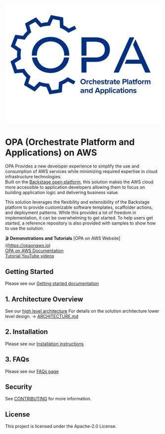 <img src="./docs/images/opa-logo.png"
     alt="OPA on AWS"
     style="margin-right: 10px;max-height: 400px; " />
# OPA (Orchestrate Platform and Applications) on AWS

OPA Provides a new developer experience to simplify the use and consumption of AWS services while minimizing required expertise in cloud infrastructure technologies.  
Built on the [Backstage open platform](https://backstage.io), this solution makes the AWS cloud more accessible to application developers allowing them to focus on building application logic and delivering business value.

This solution leverages the flexibility and extensibility of the Backstage platform to provide customizable software templates, scaffolder actions, and deployment patterns. While this provides a lot of freedom in implementation, it can be overwhelming to get started.  To help users get started, a reference repository is also provided with samples to show how to use the solution.

:clapper: **Demonstrations and Tutorials** 
[OPA on AWS Website]((https://opaonaws.io) <br/>
[OPA on AWS Documentation](https://opaonaws.io/docs/intro) <br/>
[Tutorial YouTube videos](https://www.youtube.com/playlist?list=PLhr1KZpdzukcf5e7vYOVkpw4h-rzy7Pn3)

## Getting Started
Please see our [Getting started documentation](https://opaonaws.io/docs/getting-started/deploy-the-platform)

## 1. Architecture Overview
See our [high level architecture](https://opaonaws.io/docs/techdocs/architecture)
For details on the solution architecture lower level design. ->  [ARCHITECTURE.md](./docs/ARCHITECTURE.md)   

## 2. Installation
Please see our [Installation instructions](https://opaonaws.io/docs/getting-started/deploy-the-platform)

## 3. FAQs
Please see our [FAQs page](https://opaonaws.io/docs/faq)

## Security

See [CONTRIBUTING](CONTRIBUTING.md#security-issue-notifications) for more information.

## License

This project is licensed under the Apache-2.0 License.

